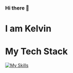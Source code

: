 ### Hi there 👋
# I am Kelvin

# My Tech Stack

[![My Skills](https://skillicons.dev/icons?i=nodejs,js,ts,postgres,graphql,c,tailwind,css)](https://skillicons.dev)
